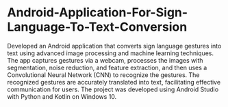 # Android-Application-For-Sign-Language-To-Text-Conversion

Developed an Android application that converts sign language gestures into text using
advanced image processing and machine learning techniques. The app captures gestures via a
webcam, processes the images with segmentation, noise reduction, and feature extraction,
and then uses a Convolutional Neural Network (CNN) to recognize the gestures. The
recognized gestures are accurately translated into text, facilitating effective communication for
users. The project was developed using Android Studio with Python and Kotlin on Windows
10.
